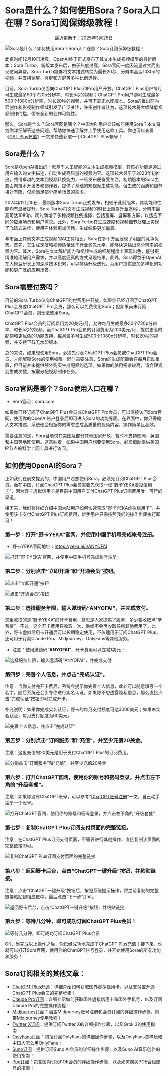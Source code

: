 # Sora是什么？如何使用Sora？Sora入口在哪？Sora订阅保姆级教程！

<p align="center">最近更新于：2025年3月25日</p>

![Sora是什么？如何使用Sora？Sora入口在哪？Sora订阅保姆级教程！](https://raw.githubusercontent.com/anyofai/sora/refs/heads/main/image/Sora.png)

北京时间12月10日凌晨，OpenAI终于正式发布了其文本生成视频模型的最新版本：Sora Turbo。新版本发布后，由于热度过高，Sora官网一度因流量过大而出现访问异常。Sora Turbo能够将文本描述转换为最长20秒、分辨率高达1080p的视频，并支持宽屏、竖屏和方屏等多种比例选择。

目前，Sora Turbo仅面向ChatGPT Plus和Pro用户开放。ChatGPT Plus用户每月可生成最多50个720p分辨率、时长5秒的视频；ChatGPT Pro用户则可生成最多500个1080p分辨率、时长20秒的视频，并可下载无水印版本。Sora的推出在内容创作和影视制作领域引发了广泛关注，许多创作者认为，这项技术将大幅降低视频制作门槛，带来全新的创作可能性。

那么，Sora是什么？Sora官网是哪个？中国大陆用户又该如何使用Sora？本文将为你详细解答这些问题，帮助你快速了解并上手使用这款工具。你也可以查看《<a href="https://github.com/anyofai/anyofai.github.io">GPT Plus充值</a>》一文来快速获取一个ChatGPT Plus帐号！

## Sora是什么？

Sora是OpenAI推出的一款基于人工智能的文本生成视频模型，其核心功能是通过用户输入的文字描述，自动生成高质量的视频内容。这项技术最早于2023年初推出，凭借卓越的文本到视频转换能力，一经发布便备受关注。初期版本的Sora主要面向技术开发者和创作者，提供了基础的短视频生成功能，但生成的画质和细节相对有限，仅能满足部分简单场景的需求。

2024年12月10日，最新版本Sora Turbo正式发布，相较于此前版本，其功能和性能均有显著提升。Sora Turbo将文本生成视频的时长上限提升至20秒，分辨率最高可达1080p，同时新增了多种视频比例选择，包括宽屏、竖屏和方屏，以适应不同的应用场景和用户需求。此外，Sora Turbo在生成速度和视频细节处理上实现了飞跃式进步，使用户体验更加流畅，生成结果更加逼真。

与市面上其他文本生成视频的AI工具相比，Sora在多个方面展现了明显的竞争优势。首先，其生成速度和视频质量处于行业领先水平，能够快速输出高分辨率的视频内容。其次，Sora在文本解析能力和视频生成的细腻程度上表现出色，能够更精准地理解用户需求，并以高度逼真的方式呈现结果。此外，Sora得益于OpenAI在大模型研发上的深厚技术积累，可以持续升级迭代，为用户提供更加多样化的功能和更广泛的应用场景。

## Sora需要付费吗？

目前的Sora Turbo仅向ChatGPT的付费用户开放。如果你已经订阅了ChatGPT Plus会员或ChatGPT Pro会员，那么可以免费使用Sora；但如果尚未订阅ChatGPT会员，则无法使用Sora。

ChatGPT Plus会员的订阅费用为20美元/月，允许每月生成最多50个720p分辨率、时长5秒的视频。而ChatGPT Pro会员的订阅费用为200美元/月，提供更高的配额和更优质的功能支持，每月最多可生成500个1080p分辨率、时长20秒的视频，并支持下载无水印版本。

总的来说，如果想使用Sora，必须先订阅ChatGPT Plus会员或ChatGPT Pro会员，才能解锁Sora的使用权限。同时需要注意，Sora的生成配额会在每月自动重置，但目前并未提供额外购买生成配额的选项。如果你的使用需求较高，请合理规划生成次数，按需分配视频制作任务。

## Sora官网是哪个？Sora使用入口在哪？

* Sora官网：sora.com

如果你已经订阅了ChatGPT Plus会员或ChatGPT Pro会员，可以直接访问Sora官网，使用你的OpenAI账户登录后即可进入Sora的功能界面。在界面中，你只需输入文本描述，系统便会根据你的需求生成高质量的视频内容，操作简单且高效。

需要注意的是，Sora目前仅在美国及部分其他国家开放，暂时不支持欧洲、英国和中国等地区使用。这意味着，如果中国用户想要使用Sora，必须借助提供美国IP节点的科学上网工具进行访问。

## 如何使用OpenAI的Sora？

正如我们在前文提到的，中国用户若想使用Sora，必须先订阅ChatGPT Plus会员。而在中国，订阅ChatGPT Plus会员需要先获取一张“<a href="https://yeka.ai/i/ANYOFAI">野卡YEKA虚拟信用卡</a>”，因为野卡虚拟信用卡是目前中国用户支付ChatGPT Plus订阅费用唯一可行的渠道。

接下来，我们将详细介绍中国大陆用户如何快速获取“野卡YEKA虚拟信用卡”，并使用该卡支付ChatGPT Plus订阅费用，新手用户只需按照我们的操作步骤执行即可！

### 第一步：打开“野卡YEKA”官网，并使用中国手机号完成帐号注册。

* 野卡YEKA官网地址：<a href="https://yeka.ai/i/ANYOFAI">https://yeka.ai/i/ANYOFAI</a>

![打开“野卡YEKA”官网，并使用中国手机号完成帐号注册](https://raw.githubusercontent.com/anyofai/sora/refs/heads/main/image/Sora-Yeka-1.png)

### 第二步：分别点击“立即开通”和“开通会员”按钮。

![点击“立即开通”按钮](https://raw.githubusercontent.com/anyofai/sora/refs/heads/main/image/Sora-Yeka-2.png)

![点击“开通会员”按钮](https://raw.githubusercontent.com/anyofai/sora/refs/heads/main/image/Sora-Yeka-2-1.png)

### 第三步：选择服务年限，输入邀请码“ANYOFAI”，并完成支付。

这里收取的是“野卡YEKA”的开卡费用，意思是人家提供了服务，多少要收取点“辛苦费”。不过，这个开卡费用只收取一次，后续不会再收取任何其他费用了。此外，野卡虚拟信用卡开通后可以长期稳定使用，不仅适用于订阅ChatGPT Plus，还可用于订阅Claude Pro、Midjourney、OnlyFans等其他服务。

* 注意：使用邀请码“**ANYOFAI**”，开卡费用可以立减1美元！

![选择服务年限，输入邀请码“ANYOFAI”，并完成支付](https://raw.githubusercontent.com/anyofai/sora/refs/heads/main/image/Sora-Yeka-3.png)

### 第四步：完善个人信息，并点击“完成认证”。

注意：当你支付完开卡费后，系统会提示你完善个人信息，此处可以随意填写一个名字。随后系统还会引导你进行实名认证，如果你不想透露隐私信息，那么直接点击“完成认证”按钮即可完成开卡。

补充说明：如果你完成实名认证，野卡的每月支付额度可达3000美元；如果未实名认证，每月支付额度为60美元。

![完善个人信息，并点击“完成认证”](https://raw.githubusercontent.com/anyofai/sora/refs/heads/main/image/Sora-Yeka-4.png)

### 第五步：分别点击“订阅服务”和“充值”，并至少充值20美金。

注意：这里充值的20美元是用于支付ChatGPT Plus的订阅费用。

![分别点击“订阅服务”和“充值”，并至少充值20美金](https://raw.githubusercontent.com/anyofai/sora/refs/heads/main/image/Sora-Yeka-5.png)

### 第六步：打开ChatGPT官网，使用你的账号和密码登录，并点击左下角的“升级套餐”。

注意：如果你没有ChatGPT账号，可以参考“<a href="https://github.com/anyofai/chatgpt">ChatGPT账号注册</a>”一文，自己动手注册一个账号。

![打开ChatGPT官网，使用你的账号和密码登录，并点击左下角的“升级套餐”](https://raw.githubusercontent.com/anyofai/sora/refs/heads/main/image/sora-6.jpg)

### 第七步：复制ChatGPT Plus订阅支付页面的完整链接。

注意：在ChatGPT Plus订阅支付页面，不需要进行其他操作，直接复制该页面的完整链接即可。

![复制ChatGPT Plus订阅支付页面的完整链接](https://raw.githubusercontent.com/anyofai/sora/refs/heads/main/image/sora-7.jpg)

### 第八步：返回野卡后台，点击“ChatGPT一键升级”按钮，并粘贴链接。

注意：点击“ChatGPT一键升级”按钮后，按照系统提示操作，将之前复制的完整链接粘贴到相应框中，最后点击“下一步”即可。

![返回野卡后台，点击“ChatGPT一键升级”按钮，并粘贴链接](https://raw.githubusercontent.com/anyofai/sora/refs/heads/main/image/Sora-Yeka-6.png)

### 第九步：等待几分钟，即可成功订阅ChatGPT Plus会员！

![等待几分钟，即可成功订阅ChatGPT Plus会员](https://raw.githubusercontent.com/anyofai/sora/refs/heads/main/image/sora-9.jpg)

OK，当完成以上操作之后，你已经成功地完成了<a href="https://github.com/anyofai/anyofai.github.io">ChatGPT Plus充值</a>！接下来，你就可以打开Sora官网，使用你的ChatGPT帐号登录，并开始使用Sora的所有功能和服务！

## Sora订阅相关的其他文章：

* <a href="https://github.com/anyofai/anyofai.github.io">ChatGPT Plus开通</a>：详细介绍如何获取国外虚拟信用卡，以及支付宝开通ChatGPT Plus会员的完整步骤！
* <a href="https://github.com/anyofai/claude-pro">Claude Pro订阅</a>：详细介绍如何获取国外虚拟信用卡和国外手机号，以及订阅Claude Pro的完整操作流程！
* <a href="https://github.com/anyofai/midjourney">Midjourney订阅</a>：涵盖Midjourney账号注册和会员订阅的详细操作步骤，附带Midjourney使用教程！
* <a href="https://github.com/anyofai/x-twitter">Twitter X订阅</a>：提供订阅Twitter X的详细操作步骤，以及Grok 3的使用指南！
* <a href="https://github.com/anyofai/onlyfans">OnlyFans订阅</a>：包括订阅OnlyFans的详细操作步骤，以及OnlyFans怎样玩和中国人怎么用OnlyFans！
* <a href="https://github.com/anyofai/suno">Suno订阅</a>：提供订阅Suno AI会员的详细操作步骤，以及Suno AI音乐创作的使用指南！
* <a href="https://github.com/anyofai/poe">Poe订阅</a>：包含国内订阅POE会员的详细操作步骤，以及如何购买POE合租账号的指南！

